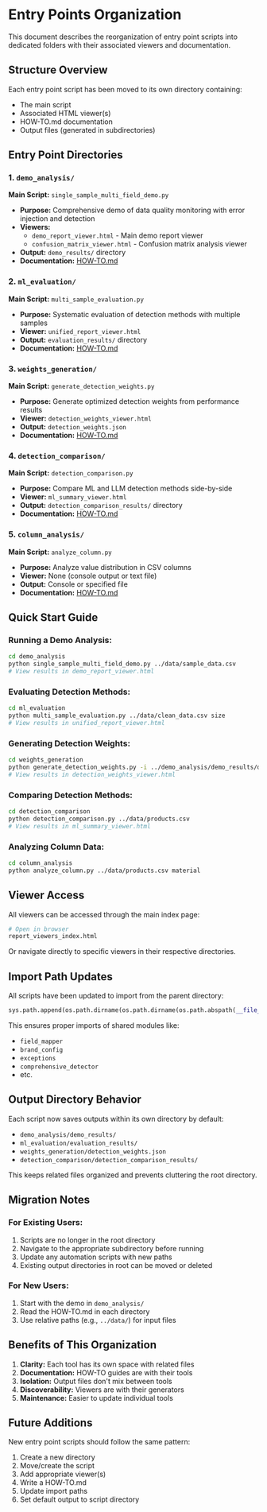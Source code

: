 # Entry Points Organization

This document describes the reorganization of entry point scripts into dedicated folders with their associated viewers and documentation.

## Structure Overview

Each entry point script has been moved to its own directory containing:
- The main script
- Associated HTML viewer(s)
- HOW-TO.md documentation
- Output files (generated in subdirectories)

## Entry Point Directories

### 1. `demo_analysis/`
**Main Script:** `single_sample_multi_field_demo.py`
- **Purpose:** Comprehensive demo of data quality monitoring with error injection and detection
- **Viewers:** 
  - `demo_report_viewer.html` - Main demo report viewer
  - `confusion_matrix_viewer.html` - Confusion matrix analysis viewer
- **Output:** `demo_results/` directory
- **Documentation:** [HOW-TO.md](demo_analysis/HOW-TO.md)

### 2. `ml_evaluation/`
**Main Script:** `multi_sample_evaluation.py`
- **Purpose:** Systematic evaluation of detection methods with multiple samples
- **Viewer:** `unified_report_viewer.html`
- **Output:** `evaluation_results/` directory
- **Documentation:** [HOW-TO.md](ml_evaluation/HOW-TO.md)

### 3. `weights_generation/`
**Main Script:** `generate_detection_weights.py`
- **Purpose:** Generate optimized detection weights from performance results
- **Viewer:** `detection_weights_viewer.html`
- **Output:** `detection_weights.json`
- **Documentation:** [HOW-TO.md](weights_generation/HOW-TO.md)

### 4. `detection_comparison/`
**Main Script:** `detection_comparison.py`
- **Purpose:** Compare ML and LLM detection methods side-by-side
- **Viewer:** `ml_summary_viewer.html`
- **Output:** `detection_comparison_results/` directory
- **Documentation:** [HOW-TO.md](detection_comparison/HOW-TO.md)

### 5. `column_analysis/`
**Main Script:** `analyze_column.py`
- **Purpose:** Analyze value distribution in CSV columns
- **Viewer:** None (console output or text file)
- **Output:** Console or specified file
- **Documentation:** [HOW-TO.md](column_analysis/HOW-TO.md)

## Quick Start Guide

### Running a Demo Analysis:
```bash
cd demo_analysis
python single_sample_multi_field_demo.py ../data/sample_data.csv
# View results in demo_report_viewer.html
```

### Evaluating Detection Methods:
```bash
cd ml_evaluation
python multi_sample_evaluation.py ../data/clean_data.csv size
# View results in unified_report_viewer.html
```

### Generating Detection Weights:
```bash
cd weights_generation
python generate_detection_weights.py -i ../demo_analysis/demo_results/demo_analysis_unified_report.json
# View results in detection_weights_viewer.html
```

### Comparing Detection Methods:
```bash
cd detection_comparison
python detection_comparison.py ../data/products.csv
# View results in ml_summary_viewer.html
```

### Analyzing Column Data:
```bash
cd column_analysis
python analyze_column.py ../data/products.csv material
```

## Viewer Access

All viewers can be accessed through the main index page:
```bash
# Open in browser
report_viewers_index.html
```

Or navigate directly to specific viewers in their respective directories.

## Import Path Updates

All scripts have been updated to import from the parent directory:
```python
sys.path.append(os.path.dirname(os.path.dirname(os.path.abspath(__file__))))
```

This ensures proper imports of shared modules like:
- `field_mapper`
- `brand_config`
- `exceptions`
- `comprehensive_detector`
- etc.

## Output Directory Behavior

Each script now saves outputs within its own directory by default:
- `demo_analysis/demo_results/`
- `ml_evaluation/evaluation_results/`
- `weights_generation/detection_weights.json`
- `detection_comparison/detection_comparison_results/`

This keeps related files organized and prevents cluttering the root directory.

## Migration Notes

### For Existing Users:
1. Scripts are no longer in the root directory
2. Navigate to the appropriate subdirectory before running
3. Update any automation scripts with new paths
4. Existing output directories in root can be moved or deleted

### For New Users:
1. Start with the demo in `demo_analysis/`
2. Read the HOW-TO.md in each directory
3. Use relative paths (e.g., `../data/`) for input files

## Benefits of This Organization

1. **Clarity:** Each tool has its own space with related files
2. **Documentation:** HOW-TO guides are with their tools
3. **Isolation:** Output files don't mix between tools
4. **Discoverability:** Viewers are with their generators
5. **Maintenance:** Easier to update individual tools

## Future Additions

New entry point scripts should follow the same pattern:
1. Create a new directory
2. Move/create the script
3. Add appropriate viewer(s)
4. Write a HOW-TO.md
5. Update import paths
6. Set default output to script directory